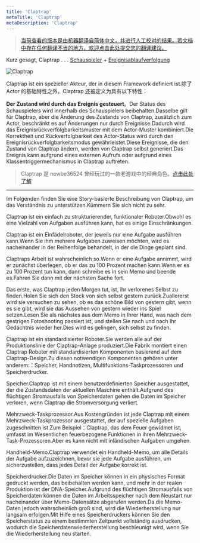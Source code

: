 ```yaml
---
title: 'Claptrap'
metaTitle: 'Claptrap'
metaDescription: 'Claptrap'
---
```


> [当前查看的版本是由机器翻译自简体中文，并进行人工校对的结果。若文档中存在任何翻译不当的地方，欢迎点击此处提交您的翻译建议。](https://crwd.in/newbeclaptrap)

Kurz gesagt, Claptrap . . . [Schauspieler](/zh_Hans/2-Glossary/Actor-Pattern) + [Ereignisablaufverfolgung](/zh_Hans/2-Glossary/Event-Sourcing)

![Claptrap](/images/20190228-001.gif)

Claptrap ist ein spezieller Akteur, der in diesem Framework definiert ist.除了 Actor 的基础特性之外，Claptrap 还被定义为具有以下特性：

**Der Zustand wird durch das Ereignis gesteuert**。Der Status des Schauspielers wird innerhalb des Schauspielers beibehalten.Dasselbe gilt für Claptrap, aber die Änderung des Zustands von Claptrap, zusätzlich zum Actor, beschränkt es auf Änderungen nur durch Ereignisse.Dadurch wird das Ereignisrückverfolgbarkeitsmuster mit dem Actor-Muster kombiniert.Die Korrektheit und Rückverfolgbarkeit des Actor-Status wird durch den Ereignisrückverfolgbarkeitsmodus gewährleistet.Diese Ereignisse, die den Zustand von Claptrap ändern, werden von Claptrap selbst generiert.Das Ereignis kann aufgrund eines externen Aufrufs oder aufgrund eines Klassentriggermechanismus in Claptrap auftreten.

> Claptrap 是 newbe36524 曾经玩过的一款老游戏中的经典角色。[点击此处了解](https://zh.moegirl.org/%E5%B0%8F%E5%90%B5%E9%97%B9)

---

Im Folgenden finden Sie eine Story-basierte Beschreibung von Claptrap, um das Verständnis zu unterstützen.Kümmern Sie sich nicht zu sehr.

Claptrap ist ein einfach zu strukturierender, funktionaler Roboter.Obwohl es eine Vielzahl von Aufgaben ausführen kann, hat es einige Einschränkungen.

Claptrap ist ein Einfädelroboter, der jeweils nur eine Aufgabe ausführen kann.Wenn Sie ihm mehrere Aufgaben zuweisen möchten, wird es nacheinander in der Reihenfolge behandelt, in der die Dinge geplant sind.

Claptraps Arbeit ist wahrscheinlich so.Wenn er eine Aufgabe annimmt, wird er zunächst überlegen, ob er das zu 100 Prozent machen kann.Wenn er es zu 100 Prozent tun kann, dann schreibe es in sein Memo und beende es.Fahren Sie dann mit der nächsten Sache fort.

Das erste, was Claptrap jeden Morgen tut, ist, ihr verlorenes Selbst zu finden.Holen Sie sich den Stock von sich selbst gestern zurück.Zuallererst wird sie versuchen zu sehen, ob es das schöne Bild von gestern gibt, wenn es sie gibt, wird sie das Aussehen von gestern wieder ins Spiel setzen.Lesen Sie als nächstes aus dem Memo in Ihrer Hand, was nach dem gestrigen Fotoshooting passiert ist, und stellen Sie nach und nach Ihr Gedächtnis wieder her.Dies wird es gelingen, sich selbst zu finden.

Claptrap ist ein standardisierter Roboter.Sie werden alle auf der Produktionslinie der Claptrap-Anlage produziert.Die Fabrik montiert einen Claptrap Roboter mit standardisierten Komponenten basierend auf dem Claptrap-Design.Zu diesen notwendigen Komponenten gehören unter anderem:：Speicher, Handnotizen, Multifunktions-Taskprozessoren und Speicherdrucker.

Speicher.Claptrap ist mit einem benutzerdefinierten Speicher ausgestattet, der die Zustandsdaten der aktuellen Maschine enthält.Aufgrund des flüchtigen Stromausfalls von Speicherdaten gehen die Daten im Speicher verloren, wenn Claptrap die Stromversorgung verliert.

Mehrzweck-Taskprozessor.Aus Kostengründen ist jede Claptrap mit einem Mehrzweck-Taskprozessor ausgestattet, der auf spezielle Aufgaben zugeschnitten ist.Zum Beispiel：Claptrap, das dem Feuer gewidmet ist, umfasst im Wesentlichen feuerbezogene Funktionen in ihren Mehrzweck-Task-Prozessoren.Aber es kann nicht mit inländischen Aufgaben umgehen.

Handheld-Memo.Claptrap verwendet ein Handheld-Memo, um alle Details der Aufgabe aufzuzeichnen, bevor sie jede Aufgabe ausführen, um sicherzustellen, dass jedes Detail der Aufgabe korrekt ist.

Speicherdrucker.Die Daten im Speicher können in ein physisches Format gedruckt werden, das beibehalten werden kann, und mehr in der realen Produktion ist der DNA-Speicher.Aufgrund des flüchtigen Stromausfalls von Speicherdaten können die Daten im Arbeitsspeicher nach dem Neustart nur nacheinander über Memo-Datensätze abgerufen werden.Da die Memo-Daten jedoch wahrscheinlich groß sind, wird die Wiederherstellung nur langsam erfolgen.Mit Hilfe eines Speicherdruckers können Sie den Speicherstatus zu einem bestimmten Zeitpunkt vollständig ausdrucken, wodurch die Speicherdatenwiederherstellung beschleunigt wird, wenn Sie die Wiederherstellung neu starten.
